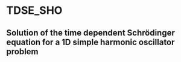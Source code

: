 # TDSE_SHO
Solution of the time dependent Schrödinger equation for a 1D simple harmonic oscillator problem
------------------------------------------------------------------------------------------------


